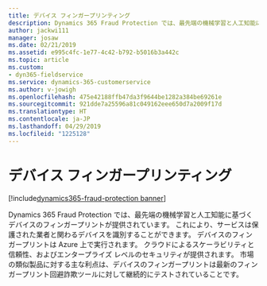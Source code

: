 ```yaml
---
title: デバイス フィンガープリンティング
description: Dynamics 365 Fraud Protection では、最先端の機械学習と人工知能に基づくデバイスのフィンガープリントが提供されています。
author: jackwi111
manager: josaw
ms.date: 02/21/2019
ms.assetid: e995c4fc-1e77-4c42-b792-b5016b3a442c
ms.topic: article
ms.custom:
- dyn365-fieldservice
ms.service: dynamics-365-customerservice
ms.author: v-jowigh
ms.openlocfilehash: 475e42188ffb47da3f9644be1282a384be69261e
ms.sourcegitcommit: 921dde7a25596a81c049162eee650d7a2009f17d
ms.translationtype: HT
ms.contentlocale: ja-JP
ms.lasthandoff: 04/29/2019
ms.locfileid: "1225128"
---
```

#  <a name="device-fingerprinting"></a>デバイス フィンガープリンティング
[!include[dynamics365-fraud-protection banner](../../includes/dynamics365-fraud-protection.md)]






Dynamics 365 Fraud Protection では、最先端の機械学習と人工知能に基づくデバイスのフィンガープリントが提供されています。 これにより、サービスは保護された業者と関わるデバイスを識別することができます。 デバイスのフィンガープリントは Azure 上で実行されます。 クラウドによるスケーラビリティと信頼性、およびエンタープライズ レベルのセキュリティが提供されます。 市場の類似製品に対する主な利点は、デバイスのフィンガープリントは最新のフィンガープリント回避詐欺ツールに対して継続的にテストされていることです。
